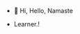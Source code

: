 - 👋 Hi, Hello, Namaste


- Learner.!
<!---
Geosphetic/Geosphetic is a ✨ special ✨ repository because its `README.md` (this file) appears on your GitHub profile.
You can click the Preview link to take a look at your changes.
--->
